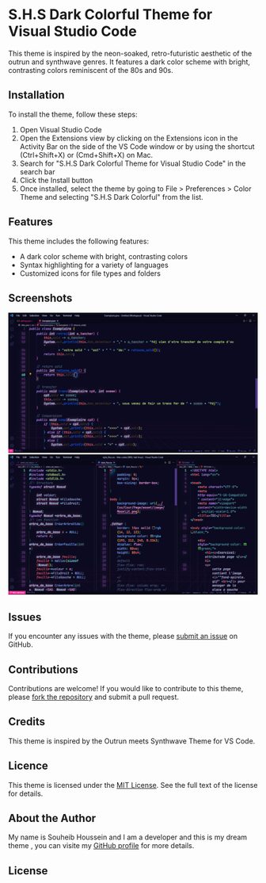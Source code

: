 # S.H.S Dark Colorful Theme for Visual Studio Code

This theme is inspired by the neon-soaked, retro-futuristic aesthetic of the outrun and synthwave genres. It features a dark color scheme with bright, contrasting colors reminiscent of the 80s and 90s.

## Installation

To install the theme, follow these steps:

1. Open Visual Studio Code
2. Open the Extensions view by clicking on the Extensions icon in the Activity Bar on the side of the VS Code window or by using the shortcut (Ctrl+Shift+X) or (Cmd+Shift+X) on Mac.
3. Search for "S.H.S Dark Colorful Theme for Visual Studio Code" in the search bar
4. Click the Install button
5. Once installed, select the theme by going to File > Preferences > Color Theme and selecting "S.H.S Dark Colorful" from the list.

## Features

This theme includes the following features:

- A dark color scheme with bright, contrasting colors
- Syntax highlighting for a variety of languages
- Customized icons for file types and folders

## Screenshots

![Screenshot of the S.H.S Dark Colorful theme](/Screenshot%202023-04-15%20102906.png)
![Screenshot of the S.H.S Dark Colorful theme](/Screenshot%202023-04-15%20110056.png)

## Issues

If you encounter any issues with the theme, please [submit an issue](https://github.com/souheibhimself/S.H.S_Dark_colorful_theme/issues) on GitHub.

## Contributions

Contributions are welcome! If you would like to contribute to this theme, please [fork the repository](https://github.com/souheibhimself/S.H.S_Dark_colorful_theme) and submit a pull request.

## Credits

This theme is inspired by the Outrun meets Synthwave Theme for VS Code.

## Licence 
This theme is licensed under the [MIT License](./LICENSE.txt). See the full text of the license for details.
## About the Author
My name is Souheib Houssein and I am a developer and this is my dream theme , you can visite my [GitHub profile](https://github.com/souheibhimself) for more details.
## License

